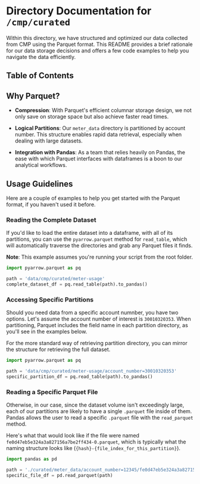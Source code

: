 <!-- omit in toc -->
# Directory Documentation for `/cmp/curated`

Within this directory, we have structured and optimized our data collected from CMP using the Parquet format. This README provides a brief rationale for our data storage decisions and offers a few code examples to help you navigate the data efficiently.

<!-- omit in toc -->
## Table of Contents


## Why Parquet?

- **Compression**: With Parquet's efficient columnar storage design, we not only save on storage space but also achieve faster read times.

- **Logical Partitions**: Our `meter_data` directory is partitioned by account number. This structure enables rapid data retrieval, especially when dealing with large datasets.

- **Integration with Pandas**: As a team that relies heavily on Pandas, the ease with which Parquet interfaces with dataframes is a boon to our analytical workflows.

## Usage Guidelines

Here are a couple of examples to help you get started with the Parquet format, if you haven't used it before.

### Reading the Complete Dataset

If you'd like to load the entire dataset into a dataframe, with all of its partitions, you can use the `pyarrow.parquet` method for `read_table`, which will automatically traverse the directories and grab any Parquet files it finds.

**Note**: This example assumes you're running your script from the root folder.

```python
import pyarrow.parquet as pq

path = 'data/cmp/curated/meter-usage'
complete_dataset_df = pq.read_table(path).to_pandas()
```

### Accessing Specific Partitions

Should you need data from a specific account numnber, you have two options. Let's assume the account number of interest is `30010320353`. When partitioning, Parquet includes the field name in each partition directory, as you'll see in the examples below.

For the more standard way of retrieving partition directory, you can mirror the structure for retrieving the full dataset.

```python
import pyarrow.parquet as pq

path = 'data/cmp/curated/meter-usage/account_number=30010320353'
specific_partition_df = pq.read_table(path).to_pandas()
```

### Reading a Specific Parquet File

Otherwise, in our case, since the dataset volume isn't exceedingly large, each of our partitions are likely to have a single `.parquet` file inside of them. Pandas allows the user to read a specific `.parquet` file with the `read_parquet` method.

Here's what that would look like if the file were named `fe0d47eb5e324a3a827156a7be2ff434-0.parquet`, which is typically what the naming structure looks like (`{hash}-{file_index_for_this_partition}`).

```python
import pandas as pd

path = './curated/meter_data/account_number=12345/fe0d47eb5e324a3a827156a7be2ff434-0.parquet'
specific_file_df = pd.read_parquet(path)
```